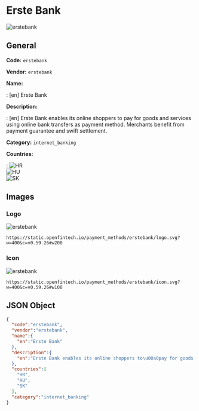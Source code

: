
# Erste Bank 
![erstebank](https://static.openfintech.io/payment_methods/erstebank/logo.svg?w=400&c=v0.59.26#w200)  

## General 
**Code:** `erstebank` 
 
**Vendor:** `erstebank` 
 
**Name:**  
 
:	[en] Erste Bank  
 
**Description:**  
 
: [en] Erste Bank enables its online shoppers to pay for goods and services using online bank transfers as payment method. Merchants benefit from payment guarantee and swift settlement.   
 
**Category:** `internet_banking` 
 
**Countries:**  
 
:	![HR](https://cdnjs.cloudflare.com/ajax/libs/flag-icon-css/3.3.0/flags/4x3/hr.svg#w24)  
	![HU](https://cdnjs.cloudflare.com/ajax/libs/flag-icon-css/3.3.0/flags/4x3/hu.svg#w24)  
	![SK](https://cdnjs.cloudflare.com/ajax/libs/flag-icon-css/3.3.0/flags/4x3/sk.svg#w24)  
 

## Images 

### Logo 
![erstebank](https://static.openfintech.io/payment_methods/erstebank/logo.svg?w=400&c=v0.59.26#w200)  

```
https://static.openfintech.io/payment_methods/erstebank/logo.svg?w=400&c=v0.59.26#w200
```  

### Icon 
![erstebank](https://static.openfintech.io/payment_methods/erstebank/icon.svg?w=400&c=v0.59.26#w100)  

```
https://static.openfintech.io/payment_methods/erstebank/icon.svg?w=400&c=v0.59.26#w100
```  

## JSON Object 

```json
{
  "code":"erstebank",
  "vendor":"erstebank",
  "name":{
    "en":"Erste Bank"
  },
  "description":{
    "en":"Erste Bank enables its online shoppers to\u00a0pay for goods and services using online bank transfers as payment method. Merchants benefit from payment guarantee and swift settlement.\u00a0"
  },
  "countries":[
    "HR",
    "HU",
    "SK"
  ],
  "category":"internet_banking"
}
```  
